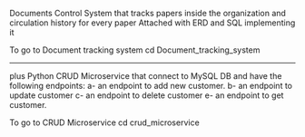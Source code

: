 Documents Control System that tracks papers inside the organization and circulation history for every paper Attached with ERD and SQL implementing it

To go to Document tracking system
 cd Document_tracking_system
____

plus Python CRUD Microservice that connect to MySQL DB and have the following endpoints:
a- an endpoint to add new customer.
b- an endpoint to update customer
c- an endpoint to delete customer
e- an endpoint to get customer. 

To go to CRUD Microservice
 cd crud_microservice
